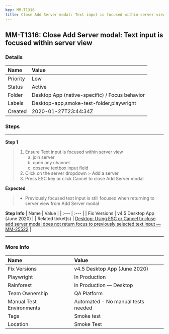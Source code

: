 ```yaml
---
key: MM-T1316
title: Close Add Server modal: Text input is focused within server view
---
```


## MM-T1316: Close Add Server modal: Text input is focused within server view

### Details

| Name     | Value                                          |
| :------- | :--------------------------------------------- |
| Priority | Low                                            |
| Status   | Active                                         |
| Folder   | Desktop App (native-specific) / Focus behavior |
| Labels   | Desktop-app,smoke-test-folder,playwright       |
| Created  | 2020-01-27T23:44:34Z                           |

### Steps

<hr/>

**Step 1**

> <article><ol><li>Ensure Text input is focused within server view <ol style="list-style-type:lower-alpha"><li>join server</li><li>open any channel</li><li>observe textbox input field</li></ol></li><li>Click on the server dropdown &gt; Add a server</li><li>Press ESC key or click Cancel to close Add Server modal</li></ol></article>

**Expected**

> <article><ul><li>Previously focused text input is still focused when returning to server view from Add Server modal</li></ul></article>

**Step Info**
| Name | Value |
| :--- | :--- |
| Fix Versions | v4.5 Desktop App (June 2020) |
| Related ticket(s) | <a href="https://mattermost.atlassian.net/browse/MM-25522">Desktop: Using ESC or Cancel to close add server modal does not return focus to previously selected text input — MM-25522</a> |

<hr/>

### More Info

| Name                     | Value                              |
| :----------------------- | :--------------------------------- |
| Fix Versions             | v4.5 Desktop App (June 2020)       |
| Playwright               | In Production                      |
| Rainforest               | in Production — Desktop            |
| Team Ownership           | QA Platform                        |
| Manual Test Environments | Automated - No manual tests needed |
| Tags                     | Smoke test                         |
| Location                 | Smoke Test                         |
